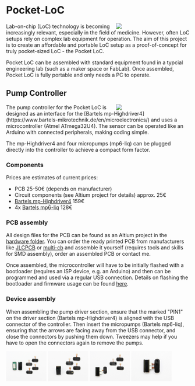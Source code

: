 # Pocket-LoC
<img align = "right" src="https://user-images.githubusercontent.com/42568983/202521498-0bb95a05-1dd4-4db9-ad12-fc51b9aba1ed.jpg" width="40%" /> 
Lab-on-chip (LoC) technology is becoming increasingly relevant, especially in the field of medicine. However, often LoC setups rely on complex lab equipment for operation. The aim of this project is to create an affordable and portable LoC setup as a proof-of-concept for truly pocket-sized LoC - the Pocket LoC.

Pocket LoC can be assembled with standard equipment found in a typcial engineering lab (such as a maker space or FabLab). Once assembled, Pocket LoC is fully portable and only needs a PC to operate.

## Pump Controller
<img align = "right" src="https://user-images.githubusercontent.com/42568983/203098132-f614299e-b502-4ab6-b1cb-b079d1976eea.jpg" width="40%" /> 
The pump controller for the Pocket LoC is designed as an interface for the [Bartels mp-Highdriver4](https://www.bartels-mikrotechnik.de/en/microelectronics/) and uses a microcontroller (Atmel ATmega32U4). The sensor can be operated like an Arduino with connected peripherals, making coding simple.

The mp-Highdriver4 and four micropumps (mp6-liq) can be plugged directly into the controller to achieve a compact form factor.

### Components

Prices are estimates of current prices:
- PCB 25-50€ (depends on manufacturer)
- Circuit components (see Altium project for details) approx. 25€
- [Bartels mp-Highdriver4](https://darwin-microfluidics.com/products/mp-highdriver4-pump-driver?variant=39540556791972) 159€
- 4x [Bartels mp6-liq](https://darwin-microfluidics.com/products/bartels-mp6-micropump?variant=36928480837796) 128€

### PCB assembly

All design files for the PCB can be found as an Altium project in the [hardware folder](https://github.com/Pocket-LoC/Pump-Controller/tree/main/Hardware). You can order the ready printed PCB from manufacturers like [JLCPCB](https://jlcpcb.com/) or [multi-cb](https://www.multi-circuit-boards.eu/en/index.html) and assemble it yourself (requires tools and skills for SMD assembly), order an assembled PCB or contact me.

Once assembled, the microcontroller will have to be initially flashed with a bootloader (requires an ISP device, e.g. an Arduino) and then can be programmed and used via a regular USB connection. Details on flashing the bootloader and firmware usage can be found [here](https://github.com/Pocket-LoC/Pump-Controller/tree/main/Firmware).

### Device assembly

When assembling the pump driver section, ensure that the marked "PIN1" on the driver section (Bartels mp-Highdriver4) is aligned with the USB connector of the controller. Then insert the micropumps (Bartels mp6-liq), ensuring that the arrows are facing away from the USB connector, and close the connectors by pushing them down. Tweezers may help if you have to open the connectors again to remove the pumps.

<p float="left">
        <img src="https://github.com/Pocket-LoC/Housing/blob/main/Photos/50%20driver%20components.jpg" width="22%" />
        <img src="https://github.com/Pocket-LoC/Housing/blob/main/Photos/51%20controller%20assembly.jpg" width="22%" /> 
        <img src="https://github.com/Pocket-LoC/Housing/blob/main/Photos/52%20first%20pump%20connected.jpg" width="22%" />
        <img src="https://github.com/Pocket-LoC/Housing/blob/main/Photos/53%20driver%20assembled.jpg" width="22%" />
</p>
